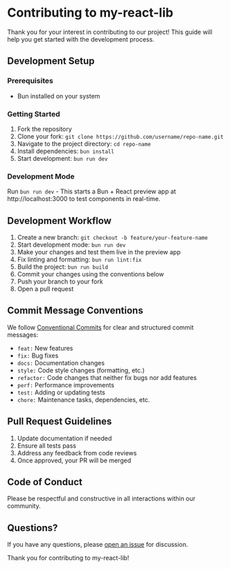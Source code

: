 # Contributing to my-react-lib

Thank you for your interest in contributing to our project! This guide will help you get started with the development process.

## Development Setup

### Prerequisites

- Bun installed on your system

### Getting Started

1. Fork the repository
2. Clone your fork: `git clone https://github.com/username/repo-name.git`
3. Navigate to the project directory: `cd repo-name`
4. Install dependencies: `bun install`
5. Start development: `bun run dev`

### Development Mode

Run `bun run dev` - This starts a Bun + React preview app at http://localhost:3000 to test components in real-time.

## Development Workflow

1. Create a new branch: `git checkout -b feature/your-feature-name`
2. Start development mode: `bun run dev`
3. Make your changes and test them live in the preview app
4. Fix linting and formatting: `bun run lint:fix`
5. Build the project: `bun run build`
6. Commit your changes using the conventions below
7. Push your branch to your fork
8. Open a pull request

## Commit Message Conventions

We follow [Conventional Commits](https://www.conventionalcommits.org/) for clear and structured commit messages:

- `feat:` New features
- `fix:` Bug fixes
- `docs:` Documentation changes
- `style:` Code style changes (formatting, etc.)
- `refactor:` Code changes that neither fix bugs nor add features
- `perf:` Performance improvements
- `test:` Adding or updating tests
- `chore:` Maintenance tasks, dependencies, etc.

## Pull Request Guidelines

1. Update documentation if needed
2. Ensure all tests pass
3. Address any feedback from code reviews
4. Once approved, your PR will be merged

## Code of Conduct

Please be respectful and constructive in all interactions within our community.

## Questions?

If you have any questions, please [open an issue](https://github.com/username/repo-name/issues/new) for discussion.

Thank you for contributing to my-react-lib!
